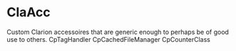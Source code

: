 # ClaAcc
Custom Clarion accessoires that are generic enough to perhaps be of good use to others.
CpTagHandler
CpCachedFileManager
CpCounterClass
